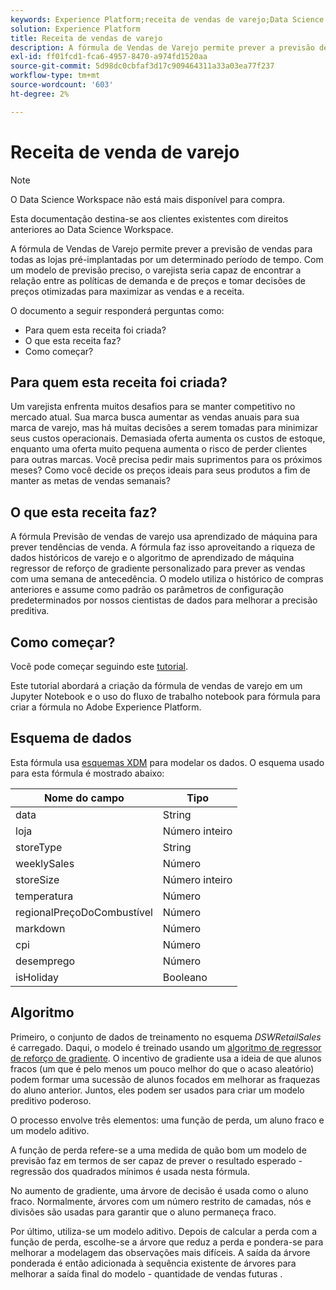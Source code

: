 ```yaml
---
keywords: Experience Platform;receita de vendas de varejo;Data Science Workspace;tópicos populares;receitas;receita de pré-compilação
solution: Experience Platform
title: Receita de vendas de varejo
description: A fórmula de Vendas de Varejo permite prever a previsão de vendas para todas as lojas pré-implantadas por um determinado período de tempo. Com um modelo de previsão preciso, o varejista seria capaz de encontrar a relação entre as políticas de demanda e de preços e tomar decisões de preços otimizadas para maximizar as vendas e a receita.
exl-id: ff01fcd1-fca6-4957-8470-a974fd1520aa
source-git-commit: 5d98dc0cbfaf3d17c909464311a33a03ea77f237
workflow-type: tm+mt
source-wordcount: '603'
ht-degree: 2%

---
```


# Receita de venda de varejo

>[!NOTE]
>
>O Data Science Workspace não está mais disponível para compra.
>
>Esta documentação destina-se aos clientes existentes com direitos anteriores ao Data Science Workspace.

A fórmula de Vendas de Varejo permite prever a previsão de vendas para todas as lojas pré-implantadas por um determinado período de tempo. Com um modelo de previsão preciso, o varejista seria capaz de encontrar a relação entre as políticas de demanda e de preços e tomar decisões de preços otimizadas para maximizar as vendas e a receita.

O documento a seguir responderá perguntas como:
* Para quem esta receita foi criada?
* O que esta receita faz?
* Como começar?

## Para quem esta receita foi criada?

Um varejista enfrenta muitos desafios para se manter competitivo no mercado atual. Sua marca busca aumentar as vendas anuais para sua marca de varejo, mas há muitas decisões a serem tomadas para minimizar seus custos operacionais. Demasiada oferta aumenta os custos de estoque, enquanto uma oferta muito pequena aumenta o risco de perder clientes para outras marcas. Você precisa pedir mais suprimentos para os próximos meses? Como você decide os preços ideais para seus produtos a fim de manter as metas de vendas semanais?

## O que esta receita faz?

A fórmula Previsão de vendas de varejo usa aprendizado de máquina para prever tendências de venda. A fórmula faz isso aproveitando a riqueza de dados históricos de varejo e o algoritmo de aprendizado de máquina regressor de reforço de gradiente personalizado para prever as vendas com uma semana de antecedência. O modelo utiliza o histórico de compras anteriores e assume como padrão os parâmetros de configuração predeterminados por nossos cientistas de dados para melhorar a precisão preditiva.

## Como começar?

Você pode começar seguindo este [tutorial](../jupyterlab/create-a-model.md).

Este tutorial abordará a criação da fórmula de vendas de varejo em um Jupyter Notebook e o uso do fluxo de trabalho notebook para fórmula para criar a fórmula no Adobe Experience Platform.

## Esquema de dados

Esta fórmula usa [esquemas XDM](../../xdm/schema/field-dictionary.md) para modelar os dados. O esquema usado para esta fórmula é mostrado abaixo:

| Nome do campo | Tipo |
| --- | --- |
| data | String |
| loja | Número inteiro |
| storeType | String |
| weeklySales | Número |
| storeSize | Número inteiro |
| temperatura | Número |
| regionalPreçoDoCombustível | Número |
| markdown | Número |
| cpi | Número |
| desemprego | Número |
| isHoliday | Booleano |


## Algoritmo

Primeiro, o conjunto de dados de treinamento no esquema *DSWRetailSales* é carregado. Daqui, o modelo é treinado usando um [algoritmo de regressor de reforço de gradiente](https://scikit-learn.org/stable/modules/generated/sklearn.ensemble.GradientBoostingRegressor.html). O incentivo de gradiente usa a ideia de que alunos fracos (um que é pelo menos um pouco melhor do que o acaso aleatório) podem formar uma sucessão de alunos focados em melhorar as fraquezas do aluno anterior. Juntos, eles podem ser usados para criar um modelo preditivo poderoso.

O processo envolve três elementos: uma função de perda, um aluno fraco e um modelo aditivo.

A função de perda refere-se a uma medida de quão bom um modelo de previsão faz em termos de ser capaz de prever o resultado esperado - regressão dos quadrados mínimos é usada nesta fórmula.

No aumento de gradiente, uma árvore de decisão é usada como o aluno fraco. Normalmente, árvores com um número restrito de camadas, nós e divisões são usadas para garantir que o aluno permaneça fraco.

Por último, utiliza-se um modelo aditivo. Depois de calcular a perda com a função de perda, escolhe-se a árvore que reduz a perda e pondera-se para melhorar a modelagem das observações mais difíceis. A saída da árvore ponderada é então adicionada à sequência existente de árvores para melhorar a saída final do modelo - quantidade de vendas futuras .
